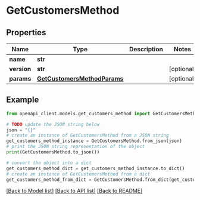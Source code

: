 # GetCustomersMethod


## Properties

Name | Type | Description | Notes
------------ | ------------- | ------------- | -------------
**name** | **str** |  | 
**version** | **str** |  | [optional] 
**params** | [**GetCustomersMethodParams**](GetCustomersMethodParams.md) |  | [optional] 

## Example

```python
from openapi_client.models.get_customers_method import GetCustomersMethod

# TODO update the JSON string below
json = "{}"
# create an instance of GetCustomersMethod from a JSON string
get_customers_method_instance = GetCustomersMethod.from_json(json)
# print the JSON string representation of the object
print(GetCustomersMethod.to_json())

# convert the object into a dict
get_customers_method_dict = get_customers_method_instance.to_dict()
# create an instance of GetCustomersMethod from a dict
get_customers_method_from_dict = GetCustomersMethod.from_dict(get_customers_method_dict)
```
[[Back to Model list]](../README.md#documentation-for-models) [[Back to API list]](../README.md#documentation-for-api-endpoints) [[Back to README]](../README.md)


